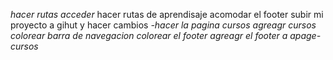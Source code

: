 *hacer rutas acceder*
hacer rutas de aprendisaje acomodar el footer
subir mi proyecto a gihut y  hacer cambios
*-hacer la pagina cursos agreagr cursos*
*colorear barra de navegacion*
*colorear el footer*
*agreagr el footer a apage-cursos*
